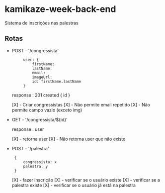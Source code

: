 # kamikaze-week-back-end
Sistema de inscrições nas palestras


## Rotas

 * POST - '/congressista'
  
            user: {
                firstName:
                lastName:
                email:
                imageUrl:
                id: firstName.lastName
            }
            
    response : 201 created 
        {
            id
        }
    
    [X] - Criar congressistas
    [X] - Não permite email repetido
    [X] - Não permite campo vazio (exceto img)

 * GET - '/congressista/${id}'
    
    response : user

    [X] - retorna user
    [X] - Não retorna user que não existe

 * POST - '/palestra'
  
        {
            congressista: x
            palestra: y
        }
    
    [X] - fazer inscrição
    [X] - verificar se o usuário existe
    [X] - verificar se a palestra existe
    [X] - verificar se o usuário já está na palestra

